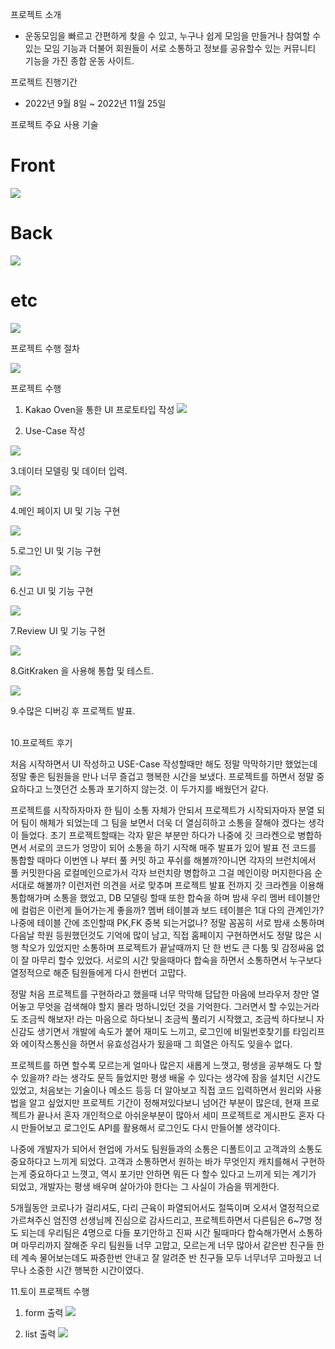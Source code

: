 프로젝트 소개
- 운동모임을 빠르고 간편하게 찾을 수 있고, 누구나 쉽게 모임을 만들거나 참여할 수 있는 모임 기능과 더불어 회원들이 서로 소통하고 정보를 공유할수 있는 커뮤니티 기능을 가진 종합 운동 사이트.

프로젝트 진행기간
- 2022년 9월 8일 ~ 2022년 11월 25일

프로젝트 주요 사용 기술 
 # Front
 
 
 ![](https://velog.velcdn.com/images/hunsik0302/post/c97f0932-b749-43af-a7af-e8c1e8751177/image.PNG)

 # Back
 
 ![](https://velog.velcdn.com/images/hunsik0302/post/5e6a71a1-0602-452c-a284-a7d31c3b287c/image.PNG)

 # etc
 ![](https://velog.velcdn.com/images/hunsik0302/post/0a0c5ad5-029a-4231-8f49-3b55ed952ad1/image.PNG)


프로젝트 수행 절차

![](https://velog.velcdn.com/images/hunsik0302/post/4b44e069-c5fe-453f-858d-e1b604309d9a/image.PNG)

프로젝트 수행

1. Kakao Oven을 통한 UI 프로토타입 작성
![](https://velog.velcdn.com/images/hunsik0302/post/5c0125d7-553f-40e2-8500-15bef781f7c0/image.PNG)


2. Use-Case 작성

![](https://velog.velcdn.com/images/hunsik0302/post/f2c6990f-a097-4ace-843c-c3321cd59e11/image.PNG)

3.데이터 모델링 및 데이터 입력.

![](https://velog.velcdn.com/images/hunsik0302/post/9d3a9ed1-ea7d-45cf-bd4f-db84954e43a7/image.PNG)


4.메인 페이지 UI 및 기능 구현


![](https://velog.velcdn.com/images/hunsik0302/post/7f288079-39e5-4f26-9a7a-53dd2174d1de/image.PNG)


5.로그인 UI 및 기능 구현

![](https://velog.velcdn.com/images/hunsik0302/post/30422d6f-19a8-42de-9b89-7d17f9d79950/image.PNG)

6.신고 UI 및 기능 구현

![](https://velog.velcdn.com/images/hunsik0302/post/d9d47b7e-e75a-40d9-b5d4-64dc3fe45235/image.PNG)


7.Review UI 및 기능 구현

![](https://velog.velcdn.com/images/hunsik0302/post/8cf2ceed-f5cf-48c6-83ef-945b7a56240d/image.PNG)


8.GitKraken 을 사용해 통합 및 테스트.


![](https://velog.velcdn.com/images/hunsik0302/post/5043d002-cce7-480e-9b00-4d935f7acafd/image.PNG)

9.수많은 디버깅 후 프로젝트 발표.

<br>
10.프로젝트 후기

 처음 시작하면서 UI 작성하고 USE-Case 작성할때만 해도 정말 막막하기만 했었는데 정말 좋은 팀원들을 만나 너무 즐겁고 행복한 시간을 보냈다.
프로젝트를 하면서 정말 중요하다고 느꼇던건 소통과 포기하지 않는것. 이 두가지를 배웠던거 같다. 
 
프로젝트를 시작하자마자 한 팀이 소통 자체가 안되서 프로젝트가 시작되자마자 분열 되어
팀이 해체가 되었는데 그 팀을 보면서 더욱 더 열심히하고 소통을 잘해야 겠다는 생각이 들었다.
 초기 프로젝트할때는 각자 맡은 부분만 하다가 나중에 깃 크라켄으로 병합하면서 서로의 코드가 엉망이 되어 
소통을 하기 시작해 매주 발표가 있어 발표 전 코드를 통합할 때마다 이번엔 나 부터 풀 커밋 하고 푸쉬를 해볼까?아니면
 각자의 브런치에서 풀 커밋한다음 로컬메인으로가서 각자 브런치랑 병합하고 그걸 메인이랑 머지한다음 순서대로 해볼까? 
이런저런 의견을 서로 맞추며 프로젝트 발표 전까지 깃 크라켄을 이용해 통합해가며 소통을 했었고,
DB 모델링 할때 또한 합숙을 하며 밤새 우리 멤버 테이블안에 컬럼은 이런게 들어가는게 좋을까? 멤버 테이블과 보드 테이블은
1대 다의 관계인가? 나중에 테이블 간에 조인할때 PK,FK 중복 되는거없나? 정말 꼼꼼히 서로 밤새 소통하며 다음날 학원 등원했던것도
기억에 많이 남고, 직접 홈페이지 구현하면서도 정말 많은 시행 착오가 있었지만 소통하며
프로젝트가 끝날때까지 단 한 번도 큰 다툼 및 감정싸움 없이 잘 마무리 할수 있었다.
서로의 시간 맞을때마다 합숙을 하면서 소통하면서 누구보다 열정적으로 해준 팀원들에게 다시 한번더 고맙다.

정말 처음 프로젝트를 구현하라고 했을때 너무 막막해 답답한 마음에 브라우저 창만 열어놓고 무엇을 검색해야 할지 몰라
멍하니있던 것을 기억한다. 그러면서 할 수있는거라도 조금씩 해보자! 라는 마음으로 하다보니 조금씩 풀리기 시작했고,
조금씩 하다보니 자신감도 생기면서 개발에 속도가 붙어 재미도 느끼고, 로그인에 비밀번호찾기를 타임리프와 에이작스통신을 하면서
유효성검사가 됬을때 그 희열은 아직도 잊을수 없다. 

프로젝트를 하면 할수록 모르는게 얼마나 많은지 새롭게 느꼇고, 평생을 공부해도 다 할 수 있을까? 라는 생각도 문득 들었지만
평생 배울 수 있다는 생각에 잠을 설치던 시간도 있었고, 처음보는 기술이나 메소드 등등 더 알아보고 직접 코드 입력하면서 원리와 
사용법을 알고 싶었지만 프로젝트 기간이 정해져있다보니 넘어간 부분이 많은데, 현재 프로젝트가 끝나서 혼자 개인적으로 아쉬운부분이
많아서 세미 프로젝트로 게시판도 혼자 다시 만들어보고 로그인도 API를 활용해서 로그인도 다시 만들어볼 생각이다.

나중에 개발자가 되어서 현업에 가서도 팀원들과의 소통은 디폴트이고 고객과의 소통도 중요하다고 느끼게 되었다.
고객과 소통하면서 원하는 바가 무엇인지 캐치를해서 구현하는게 중요하다고 느꼇고, 역시 포기만 안하면 뭐든 다 할수 있다고 느끼게
되는 계기가 되었고, 개발자는 평생 배우며 살아가야 한다는 그 사실이 가슴을 뛰게한다.

5개월동안 코로나가 걸리셔도, 다리 근육이 파열되어서도 절뚝이며 오셔서 열정적으로 가르쳐주신 엄진영 선생님께 진심으로 감사드리고,
프로젝트하면서 다른팀은 6~7명 정도 되는데 우리팀은 4명으로 다들 포기안하고 진짜 시간 될때마다 합숙해가면서 소통하며 마무리까지
잘해준 우리 팀원들 너무 고맙고, 모르는게 너무 많아서 같은반 친구들 한테 계속 물어보는데도 짜증한번 안내고 잘 알려준 반 친구들 
모두 너무너무 고마웠고 너무나 소중한 시간 행복한 시간이였다.


11.토이 프로젝트 수행

 1) form 출력
![](https://velog.velcdn.com/images/hunsik0302/post/94bcb7a4-5715-4378-baf4-cb619ca1a904/image.png)

2) list 출력
![](https://velog.velcdn.com/images/hunsik0302/post/b0cfc64c-e2bd-4322-a799-c87da0de5ea6/image.png)


